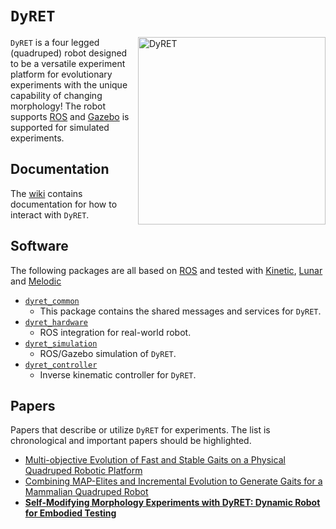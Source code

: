 # `DyRET`
<img src="https://i.imgur.com/eRFsYHL.jpg" alt="DyRET" width="300" align="right" />

`DyRET` is a four legged (quadruped) robot designed to be a versatile experiment platform for evolutionary experiments with the unique capability of changing morphology! The robot supports [ROS](https://ros.org) and [Gazebo](http://gazebosim.org/) is supported for simulated experiments.

## Documentation
The [wiki](https://github.com/dyret-robot/dyret_documentation/wiki)
contains documentation for how to interact with `DyRET`.

## Software
The following packages are all based on [ROS](https://ros.org) and tested with [Kinetic](https://wiki.ros.org/kinetic), [Lunar](https://wiki.ros.org/lunar/) and [Melodic](https://wiki.ros.org/melodic)
- [`dyret_common`](https://github.uio.no/robin/dyret_common)
    - This package contains the shared messages and services for `DyRET`.
- [`dyret_hardware`](https://github.uio.no/robin/dyret_hardware)
    - ROS integration for real-world robot.
- [`dyret_simulation`](https://github.uio.no/robin/dyret_simulation)
    - ROS/Gazebo simulation of `DyRET`.
- [`dyret_controller`](https://github.uio.no/robin/dyret_controller)
    - Inverse kinematic controller for `DyRET`.

## Papers
Papers that describe or utilize `DyRET` for experiments. The list is chronological and important papers should be highlighted.

- [Multi-objective Evolution of Fast and Stable Gaits on a Physical Quadruped Robotic Platform](http://heim.ifi.uio.no/kyrrehg/pubs/nygaard-ices2016.pdf)
- [Combining MAP-Elites and Incremental Evolution to Generate Gaits for a Mammalian Quadruped Robot](https://link.springer.com/chapter/10.1007/978-3-319-77538-8_48)
- [**Self-Modifying Morphology Experiments with DyRET: Dynamic Robot for Embodied Testing**](https://arxiv.org/pdf/1803.05629)

